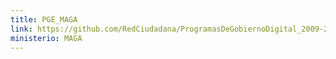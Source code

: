 ```yaml
---
title: PGE_MAGA
link: https://github.com/RedCiudadana/ProgramasDeGobiernoDigital_2009-2023/raw/main/PGE_MAGA.pdf
ministerio: MAGA
---
```

